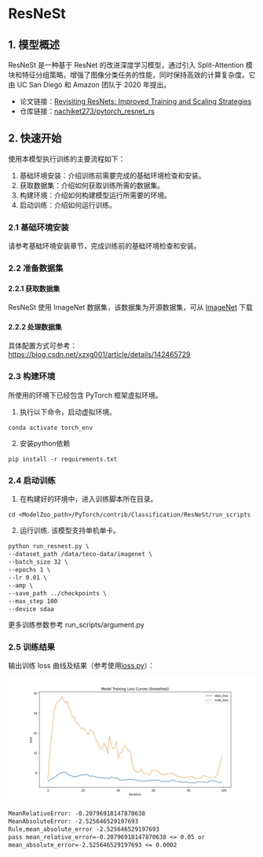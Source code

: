 # ResNeSt
## 1. 模型概述
ResNeSt 是一种基于 ResNet 的改进深度学习模型，通过引入 Split-Attention 模块和特征分组策略，增强了图像分类任务的性能，同时保持高效的计算复杂度。它由 UC San Diego 和 Amazon 团队于 2020 年提出。
- 论文链接：[Revisiting ResNets: Improved Training and Scaling Strategies](https://arxiv.org/abs/2103.07579)
- 仓库链接：[nachiket273/pytorch_resnet_rs](https://github.com/zhanghang1989/ResNeSt)

## 2. 快速开始
使用本模型执行训练的主要流程如下：
1. 基础环境安装：介绍训练前需要完成的基础环境检查和安装。
2. 获取数据集：介绍如何获取训练所需的数据集。
3. 构建环境：介绍如何构建模型运行所需要的环境。
4. 启动训练：介绍如何运行训练。

### 2.1 基础环境安装

请参考基础环境安装章节，完成训练前的基础环境检查和安装。

### 2.2 准备数据集
#### 2.2.1 获取数据集
ResNeSt 使用 ImageNet 数据集，该数据集为开源数据集，可从 [ImageNet](https://image-net.org/) 下载

#### 2.2.2 处理数据集
具体配置方式可参考：https://blog.csdn.net/xzxg001/article/details/142465729


### 2.3 构建环境
所使用的环境下已经包含 PyTorch 框架虚拟环境。
1. 执行以下命令，启动虚拟环境。 
```
conda activate torch_env
```

2. 安装python依赖
```
pip install -r requirements.txt
```

### 2.4 启动训练
1. 在构建好的环境中，进入训练脚本所在目录。
```
cd <ModelZoo_path>/PyTorch/contrib/Classification/ResNeSt/run_scripts
```
2. 运行训练. 该模型支持单机单卡。
```shell
python run_resnest.py \
--dataset_path /data/teco-data/imagenet \
--batch_size 32 \
--epochs 1 \
--lr 0.01 \
--amp \
--save_path ../checkpoints \
--max_step 100
--device sdaa
```
更多训练参数参考 run_scripts/argument.py

### 2.5 训练结果
输出训练 loss 曲线及结果（参考使用[loss.py](./run_scripts/loss.py)）：

![loss](./run_scripts/loss.jpg)

```text
MeanRelativeError: -0.20796918147870638
MeanAbsoluteError: -2.525646529197693
Rule,mean_absolute_error -2.525646529197693
pass mean_relative_error=-0.20796918147870638 <= 0.05 or mean_absolute_error=-2.525646529197693 <= 0.0002
```

